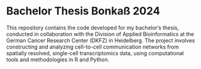# Bachelor Thesis Bonkaß 2024
This repository contains the code developed for my bachelor’s thesis, conducted in collaboration with the Division of Applied Bioinformatics at the German Cancer Research Center (DKFZ) in Heidelberg. The project involves constructing and analyzing cell-to-cell communication networks from spatially resolved, single-cell transcriptomics data, using computational tools and methodologies in R and Python.
